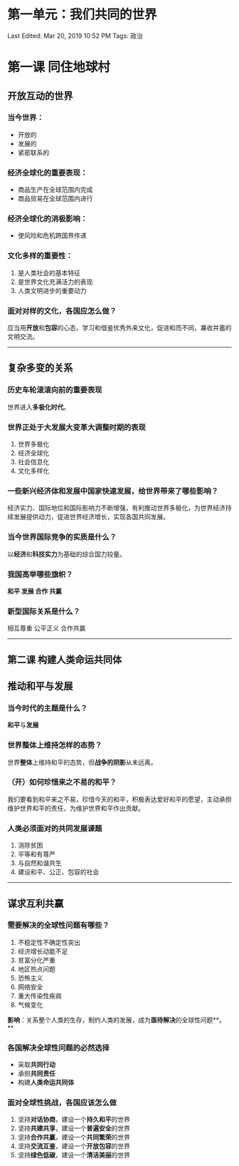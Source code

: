 # 第一单元：我们共同的世界

Last Edited: Mar 20, 2019 10:52 PM
Tags: 政治

# 第一课 同住地球村

## 开放互动的世界

### 当今世界：

- 开放的
- 发展的
- 紧密联系的

### 经济全球化的重要表现：

- 商品生产在全球范围内完成
- 商品贸易在全球范围内进行

### 经济全球化的消极影响：

- 使风险和危机跨国界传递

### 文化多样的重要性：

1. 是人类社会的基本特征
2. 是世界文化充满活力的表现
3. 人类文明进步的重要动力

### 面对对样的文化，各国应怎么做？

应当用**开放**和**包容**的心态，学习和借鉴优秀外来文化，促进和而不同，兼收并蓄的文明交流。

---

## 复杂多变的关系

### 历史车轮滚滚向前的重要表现

世界进入**多极化时代**。

### 世界正处于大发展大变革大调整时期的表现

1. 世界多极化
2. 经济全球化
3. 社会信息化
4. 文化多样化

### 一些新兴经济体和发展中国家快速发展，给世界带来了哪些影响？

经济实力、国际地位和国际影响力不断增强，有利推动世界多极化，为世界经济持续发展提供动力，促进世界经济增长，实现各国共同发展。

### 当今世界国际竞争的实质是什么？

以**经济**和**科技实力**为基础的综合国力较量。

### 我国高举哪些旗帜？

**和平 发展 合作 共赢**

### 新型国际关系是什么？

相互尊重 公平正义 合作共赢

---

## 第二课 构建人类命运共同体

## 推动和平与发展

### 当今时代的主题是什么？

**和平**与**发展**

### 世界整体上维持怎样的态势？

世界**整体**上维持和平的态势，但**战争的阴影**从未远离。

### （开）如何珍惜来之不易的和平？

我们要看到和平来之不易，珍惜今天的和平，积极表达爱好和平的愿望，主动承担维护世界和平的责任，为维护世界和平作出贡献。

### 人类必须面对的共同发展课题

1. 消除贫困
2. 平等和有尊严
3. 与自然和谐共生
4. 建设和平、公正、包容的社会

---

## 谋求互利共赢

### 需要解决的全球性问题有哪些？

1. 不稳定性不确定性突出
2. 经济增长动能不足
3. 贫富分化严重
4. 地区热点问题
5. 恐怖主义
6. 网络安全
7. 重大传染性疾病
8. 气候变化

**影响**：关系整个人类的生存，制约人类的发展，成为**亟待解决**的全球性问题**。**

### 各国解决全球性问题的必然选择

- 采取**共同行动**
- 承担**共同责任**
- 构建**人类命运共同体**

### 面对全球性挑战，各国应该怎么做

1. 坚持**对话协商**，建设一个**持久和平**的世界
2. 坚持**共建共享**，建设一个**普遍安全**的世界
3. 坚持**合作共赢**，建设一个**共同繁荣**的世界
4. 坚持**交流互鉴**，建设一个**开放包容**的世界
5. 坚持**绿色低碳**，建设一个**清洁美丽**的世界
